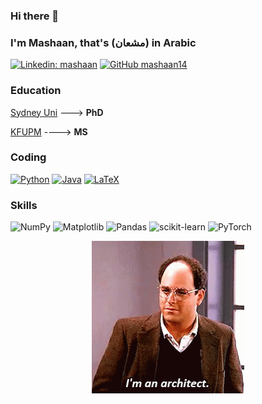 ### Hi there 👋
### I'm Mashaan, that's (مشعان) in Arabic
[![Linkedin: mashaan](https://img.shields.io/badge/LinkedIn-0077B5?style=for-the-badge&logo=linkedin&logoColor=white)](https://linkedin.com/in/mashaan)
[![GitHub mashaan14](https://img.shields.io/badge/GitHub-100000?style=for-the-badge&logo=github&logoColor=white)](https://github.com/mashaan14)

### Education
[Sydney Uni](https://www.sydney.edu.au/) ---> **PhD**

[KFUPM](http://www.kfupm.edu.sa/) ----> **MS**

### Coding
[![Python](https://img.shields.io/badge/Python-3776AB?style=for-the-badge&logo=python&logoColor=white)]()
[![Java](https://img.shields.io/badge/Java-ED8B00?style=for-the-badge&logo=openjdk&logoColor=white)]()
[![LaTeX](https://img.shields.io/badge/latex-%23008080.svg?style=for-the-badge&logo=latex&logoColor=white)]()

### Skills
![NumPy](https://img.shields.io/badge/numpy-%23013243.svg?style=for-the-badge&logo=numpy&logoColor=white)
![Matplotlib](https://img.shields.io/badge/Matplotlib-%23ffffff.svg?style=for-the-badge&logo=Matplotlib&logoColor=black)
![Pandas](https://img.shields.io/badge/pandas-%23150458.svg?style=for-the-badge&logo=pandas&logoColor=white)
![scikit-learn](https://img.shields.io/badge/scikit--learn-%23F7931E.svg?style=for-the-badge&logo=scikit-learn&logoColor=white)
![PyTorch](https://img.shields.io/badge/PyTorch-%23EE4C2C.svg?style=for-the-badge&logo=PyTorch&logoColor=white)


<p align="center">
  <img src="seinfeld-george.gif" />
</p>
